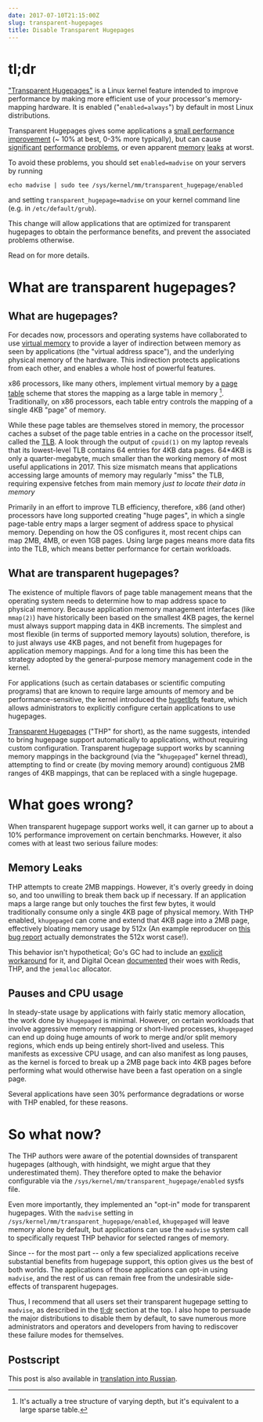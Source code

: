 ```yaml
---
date: 2017-07-10T21:15:00Z
slug: transparent-hugepages
title: Disable Transparent Hugepages
---
```


# tl;dr

["Transparent Hugepages"][kerneldoc] is a Linux kernel feature
intended to improve performance by making more efficient use of your
processor's memory-mapping hardware. It is enabled
("`enabled=always`") by default in most Linux distributions.

Transparent Hugepages gives some applications a
[small performance improvement][benchmarks] (~ 10% at best, 0-3% more
typically), but can cause [significant][mongodb]
[performance][oracle] [problems][splunk], or even apparent
[memory][d-o] [leaks][golang] at worst.

To avoid these problems, you should set `enabled=madvise` on your
servers by running

    echo madvise | sudo tee /sys/kernel/mm/transparent_hugepage/enabled

and setting `transparent_hugepage=madvise` on your kernel command line
(e.g. in `/etc/default/grub`).

This change will allow applications that are optimized for transparent
hugepages to obtain the performance benefits, and prevent the
associated problems otherwise.

Read on for more details.

[rhel-guide]: https://access.redhat.com/documentation/en-US/Red_Hat_Enterprise_Linux/6/html/Performance_Tuning_Guide/s-memory-transhuge.html
[mongodb]: https://docs.mongodb.com/manual/tutorial/transparent-huge-pages/
[kerneldoc]: https://www.kernel.org/doc/Documentation/vm/transhuge.txt
[oracle]: https://blogs.oracle.com/linux/entry/performance_issues_with_transparent_huge
[d-o]: https://www.digitalocean.com/company/blog/transparent-huge-pages-and-alternative-memory-allocators/
[lwn]: https://lwn.net/Articles/423584/
[benchmarks]: https://lwn.net/Articles/423590/
[marklogic]: https://help.marklogic.com/knowledgebase/article/View/16/0/linux-huge-pages-and-transparent-huge-pages
[golang]: https://github.com/golang/go/issues/8832
[splunk]: https://docs.splunk.com/Documentation/Splunk/6.5.2/ReleaseNotes/SplunkandTHP
[redis]: https://redis.io/topics/latency


# What are transparent hugepages?
## What are hugepages?

For decades now, processors and operating systems have collaborated to
use [virtual memory][virtmem] to provide a layer of indirection
between memory as seen by applications (the "virtual address space"),
and the underlying physical memory of the hardware. This indirection
protects applications from each other, and enables a whole host of
powerful features.

x86 processors, like many others, implement virtual memory by a
[page table][pagetable] scheme that stores the mapping as a large
table in memory [^tree]. Traditionally, on x86 processors, each table
entry controls the mapping of a single 4KB "page" of memory.

[^tree]: It's actually a tree structure of varying depth, but it's equivalent to a large sparse table.

While these page tables are themselves stored in memory, the processor
caches a subset of the page table entries in a cache on the processor
itself, called the [TLB][tlb]. A look through the output of `cpuid(1)`
on my laptop reveals that its lowest-level TLB contains 64 entries for
4KB data pages. 64\*4KB is only a quarter-megabyte, much smaller than
the working memory of most useful applications in 2017. This size mismatch
means that applications accessing large amounts of memory may
regularly "miss" the TLB, requiring expensive fetches from main memory
*just to locate their data in memory*

Primarily in an effort to improve TLB efficiency, therefore, x86 (and other)
processors have long supported creating "huge pages", in which a
single page-table entry maps a larger segment of address space to
physical memory. Depending on how the OS configures it, most recent
chips can map 2MB, 4MB, or even 1GB pages. Using large pages means
more data fits into the TLB, which means better performance for certain workloads.

## What are transparent hugepages?

The existence of multiple flavors of page table management means that
the operating system needs to determine how to map address space to
physical memory. Because application memory management interfaces
(like `mmap(2)`) have historically been based on the smallest 4KB
pages, the kernel must always support mapping data in 4KB
increments. The simplest and most flexible (in terms of supported
memory layouts) solution, therefore, is to just always use 4KB pages,
and not benefit from hugepages for application memory mappings. And
for a long time this has been the strategy adopted by the
general-purpose memory management code in the kernel.

For applications (such as certain databases or scientific computing
programs) that are known to require large amounts of memory and be
performance-sensitive, the kernel introduced the
[hugetlbfs][hugetlbfs] feature, which allows administrators to
explicitly configure certain applications to use hugepages.

[Transparent Hugepages][thp] ("THP" for short), as the name suggests,
intended to bring hugepage support automatically to applications,
without requiring custom configuration. Transparent hugepage support
works by scanning memory mappings in the background (via the
"`khugepaged`" kernel thread), attempting to find or create (by moving
memory around) contiguous 2MB ranges of 4KB mappings, that can be
replaced with a single hugepage.

# What goes wrong?

When transparent hugepage support works well, it can garner up to
about a 10% performance improvement on certain benchmarks. However, it
also comes with at least two serious failure modes:

## Memory Leaks

THP attempts to create 2MB mappings. However, it's overly greedy in
doing so, and too unwilling to break them back up if necessary. If an
application maps a large range but only touches the first few bytes,
it would traditionally consume only a single 4KB page of physical
memory. With THP enabled, `khugepaged` can come and extend that 4KB
page into a 2MB page, effectively bloating memory usage by 512x (An
example reproducer on
[this bug report](https://bugzilla.kernel.org/show_bug.cgi?id=93111)
actually demonstrates the 512x worst case!).

This behavior isn't hypothetical; Go's GC had to include an
[explicit workaround][golang] for it, and Digital Ocean
[documented][d-o] their woes with Redis, THP, and the `jemalloc`
allocator.

## Pauses and CPU usage

In steady-state usage by applications with fairly static memory
allocation, the work done by `khugepaged` is minimal. However, on
certain workloads that involve aggressive memory remapping or
short-lived processes, `khugepaged` can end up doing huge amounts of
work to merge and/or split memory regions, which ends up being
entirely short-lived and useless. This manifests as excessive CPU
usage, and can also manifest as long pauses, as the kernel is forced
to break up a 2MB page back into 4KB pages before performing what
would otherwise have been a fast operation on a single page.

Several applications have seen 30% performance degradations or worse
with THP enabled, for these reasons.

# So what now?

The THP authors were aware of the potential downsides of transparent
hugepages (although, with hindsight, we might argue that they
underestimated them). They therefore opted to make the behavior
configurable via the `/sys/kernel/mm/transparent_hugepage/enabled`
sysfs file.

Even more importantly, they implemented an "opt-in" mode for
transparent hugepages. With the `madvise` setting in
`/sys/kernel/mm/transparent_hugepage/enabled`, `khugepaged` will leave
memory alone by default, but applications can use the `madvise` system
call to specifically request THP behavior for selected ranges of
memory.

Since -- for the most part -- only a few specialized applications
receive substantial benefits from hugepage support, this option gives
us the best of both worlds. The applications of those applications can
opt-in using `madvise`, and the rest of us can remain free from the
undesirable side-effects of transparent hugepages.

Thus, I recommend that all users set their transparent hugepage
setting to `madvise`, as described in the [tl;dr](#tl-dr) section at
the top. I also hope to persuade the major distributions to disable
them by default, to save numerous more administrators and operators
and developers from having to rediscover these failure modes for
themselves.

## Postscript

This post is also available in [translation into Russian][russian].


[virtmem]: https://en.wikipedia.org/wiki/Virtual_memory
[pagetable]: https://en.wikipedia.org/wiki/Page_table
[tlb]: https://en.wikipedia.org/wiki/Translation_lookaside_buffer
[hugetlbfs]: https://www.kernel.org/doc/Documentation/vm/hugetlbpage.txt
[thp]: https://www.kernel.org/doc/Documentation/vm/transhuge.txt
[russian]: http://howtorecover.me/otklucenie-prozracnyh-vizitnyh-kartocek
